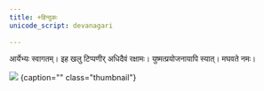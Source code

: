 ```yaml
---
title: +हिन्दुकः  
unicode_script: devanagari  
  
---
```


आर्येभ्यः स्वागतम्। इह खलु टिप्पणीर् अधिदैवं रक्षामः। युष्मत्प्रयोजनायापि स्यात्। मघवते नमः।

![](images/vaidika-puM-deva-jAlam.jpg)
{caption="" class="thumbnail"}

